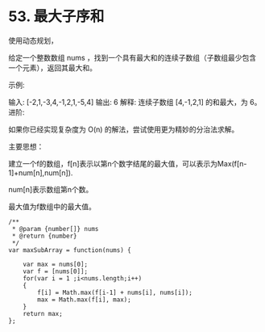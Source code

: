 # 53. 最大子序和

使用动态规划，

给定一个整数数组 nums ，找到一个具有最大和的连续子数组（子数组最少包含一个元素），返回其最大和。

示例:

输入: [-2,1,-3,4,-1,2,1,-5,4]
输出: 6
解释: 连续子数组 [4,-1,2,1] 的和最大，为 6。
进阶:

如果你已经实现复杂度为 O(n) 的解法，尝试使用更为精妙的分治法求解。


主要思想：

建立一个f的数组，f[n]表示以第n个数字结尾的最大值，可以表示为Max(f[n-1]+num[n],num[n]).

num[n]表示数组第n个数。   

最大值为f数组中的最大值。


	/**
	 * @param {number[]} nums
	 * @return {number}
	 */
	var maxSubArray = function(nums) {
	
	    var max = nums[0];
	    var f = [nums[0]];
	    for(var i = 1 ;i<nums.length;i++)
	    {
	        f[i] = Math.max(f[i-1] + nums[i], nums[i]);
	        max = Math.max(f[i], max);
	    }
	    return max;
	};